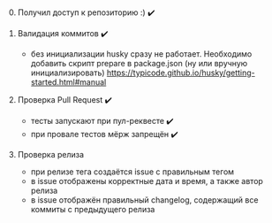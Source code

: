 0. Получил доступ к репозиторию :) :heavy_check_mark:

1. Валидация коммитов :heavy_check_mark:
    - без инициализации husky сразу не работает. Необходимо добавить скрипт prepare в package.json (ну или вручную инициализировать)
    https://typicode.github.io/husky/getting-started.html#manual

2. Проверка Pull Request :heavy_check_mark:
    - тесты запускают при пул-реквесте :heavy_check_mark:
    - при провале тестов мёрж запрещён :heavy_check_mark:

3. Проверка релиза
    - при релизе тега создаётся issue с правильным тегом
    - в issue отображены корректные дата и время, а также автор релиза
    - в issue отображён правильный changelog, содержащий все коммиты с предыдущего релиза